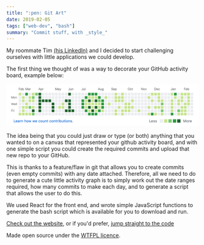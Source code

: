 ```yaml
---
title: ":pen: Git Art"
date: 2019-02-05
tags: ["web-dev", "bash"]
summary: "Commit stuff, with _style_"
---
```


My roommate Tim [(his LinkedIn)](https://www.linkedin.com/in/timothylee0/) and I decided to start challenging ourselves with little applications we could develop.

The first thing we thought of was a way to decorate your GitHub activity board, example below:

![Example board](./example-board.png)

The idea being that you could just draw or type (or both) anything that you wanted to on a canvas that represented your github activity board, and with one simple script you could create the required commits and upload that new repo to your GitHub.

This is thanks to a feature/flaw in git that allows you to create commits (even empty commits) with any date attached.
Therefore, all we need to do to generate a cute little activity graph is to simply work out the date ranges required, how many commits to make each day, and to generate a script that allows the user to do this.

We used React for the front end, and wrote simple JavaScript functions to generate the bash script which is available for you to download and run.

[Check out the website](https://jamesjarvis.github.io/git-art/), or if you'd prefer, [jump straight to the code](https://github.com/jamesjarvis/git-art)

Made open source under the [WTFPL licence](http://www.wtfpl.net).
